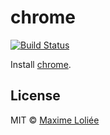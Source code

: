 # chrome

[![Build Status](https://travis-ci.org/loliee/install-scripts.svg?branch=master)](https://travis-ci.org/loliee/install-scripts)

Install [chrome](https://www.google.com/chrome/browser/desktop/index.html).

## License

MIT © [Maxime Loliée](https://github.com/loliee/)
